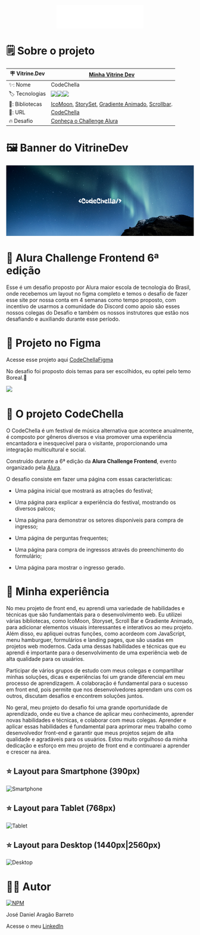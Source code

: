 
<div align="center">
<img align="center" src="https://github.com/DanielBarret0/codeChella/blob/main/img/Logo1%201.png">
</div>

# 🗒️ Sobre o projeto

| 🪧 Vitrine.Dev |  [Minha Vitrine Dev](https://cursos.alura.com.br/vitrinedev/danielbarreto)   |
| -------------  | --- |
| ✨: Nome        | CodeChella
| 🏷️ Tecnologias | <img src="https://img.shields.io/badge/HTML5-E34F26?style=for-the-badge&logo=html5&logoColor=white"><img src="https://img.shields.io/badge/CSS3-1572B6?style=for-the-badge&logo=css3&logoColor=white"><img src="https://img.shields.io/badge/JavaScript-F7DF1E?style=for-the-badge&logo=javascript&logoColor=black">
  | 🎇: Bibliotecas |  [IcoMoon](https://icomoon.io/), [StorySet](https://storyset.com/), [Gradiente Animado](https://www.gradient-animator.com/), [Scrollbar](https://www.cssportal.com/css-scrollbar-generator/).
| 🚀: URL         | [CodeChella](https://codechella-challenge-6.bohr.io/)
| 🔥 Desafio     | [Conheça o Challenge Alura](https://www.alura.com.br/challenges/front-end-6?host=https://cursos.alura.com.br)
<!-- Inserir imagem com a #vitrinedev ao final do link -->

# 🖼️ Banner do VitrineDev
<div align="center">

<img src="https://github.com/DanielBarret0/codeChella/blob/main/gif-banner/banner.png#vitrinedev">
</div>

# 💪 Alura Challenge Frontend 6ª edição

Esse é um desafio proposto por Alura maior escola de tecnologia do Brasil, onde recebemos um layout no figma completo e temos o desafio de fazer esse site por nossa conta em 4 semanas como tempo proposto, com incentivo de usarmos a comunidade do Discord como apoio são esses nossos colegas do Desafio e também os nossos instrutores que estão nos desafiando e auxiliando durante esse período.

# 🎨 Projeto no Figma
Acesse esse projeto aqui [CodeChellaFigma](https://www.figma.com/file/qPOKG4SBvOEV6oDk9YtI66/CodeChella-%7C-Challenge-I---Front-end-2023-(Copy)?t=H1MuZbeodBFfxbGM-6)

No desafio foi proposto dois temas para ser escolhidos, eu optei pelo temo Boreal.🌠

<img src="https://github.com/DanielBarret0/codeChella/blob/main/gif-banner/figma-layout-1.gif">

# 📑 O projeto CodeChella

O CodeChella é um festival de música alternativa que acontece anualmente, é composto por gêneros diversos e visa promover uma experiência encantadora e inesquecível para o visitante, proporcionando uma integração multicultural e social.

Construído durante a 6ª edição da **Alura Challenge Frontend**, evento organizado pela [Alura](https://www.alura.com.br/).

O desafio consiste em fazer uma página com essas características:

- Uma página inicial que mostrará as atrações do festival;

- Uma página para explicar a experiência do festival, mostrando os diversos palcos;

- Uma página para demonstrar os setores disponíveis para compra de ingresso;

- Uma página de perguntas frequentes;

- Uma página para compra de ingressos através do preenchimento do formulário;

- Uma página para mostrar o ingresso gerado.

# 🤯 Minha experiência

No meu projeto de front end, eu aprendi uma variedade de habilidades e técnicas que são fundamentais para o desenvolvimento web. Eu utilizei várias bibliotecas, como IcoMoon, Storyset, Scroll Bar e Gradiente Animado, para adicionar elementos visuais interessantes e interativos ao meu projeto.
Além disso, eu apliquei outras funções, como acordeom com JavaScript, menu hamburguer, formulários e landing pages, que são usadas em projetos web modernos. Cada uma dessas habilidades e técnicas que eu aprendi é importante para o desenvolvimento de uma experiência web de alta qualidade para os usuários.

Participar de vários grupos de estudo com meus colegas e compartilhar minhas soluções, dicas e experiências foi um grande diferencial em meu processo de aprendizagem. A colaboração é fundamental para o sucesso em front end, pois permite que nos desenvolvedores aprendam uns com os outros, discutam desafios e encontrem soluções juntos.

No geral, meu projeto do desafio foi uma grande oportunidade de aprendizado, onde eu tive a chance de aplicar meu conhecimento, aprender novas habilidades e técnicas, e colaborar com meus colegas. Aprender e aplicar essas habilidades é fundamental para aprimorar meu trabalho como desenvolvedor front-end e garantir que meus projetos sejam de alta qualidade e agradáveis para os usuários. Estou muito orgulhoso da minha dedicação e esforço em meu projeto de front end e continuarei a aprender e crescer na área.

## ⭐ Layout para Smartphone (390px)
![Smartphone](https://github.com/DanielBarret0/codeChella/blob/main/gif-banner/codechella-mobile.gif)

## ⭐ Layout para Tablet (768px)
![Tablet](https://github.com/DanielBarret0/codeChella/blob/main/gif-banner/codechella-tablet-1.gif)

## ⭐ Layout para Desktop (1440px|2560px)
![Desktop](https://github.com/DanielBarret0/codeChella/blob/main/gif-banner/codechella-desktop%20(1).gif)

# 🙋‍♂️ Autor

[![NPM](https://img.shields.io/npm/l/react)](https://github.com/DanielBarret0/codeChella/blob/main/LICENSE.md)

José Daniel Aragão Barreto

Acesse o meu [LinkedIn](https://www.linkedin.com/in/daniel-barreto-1b763216a/)
